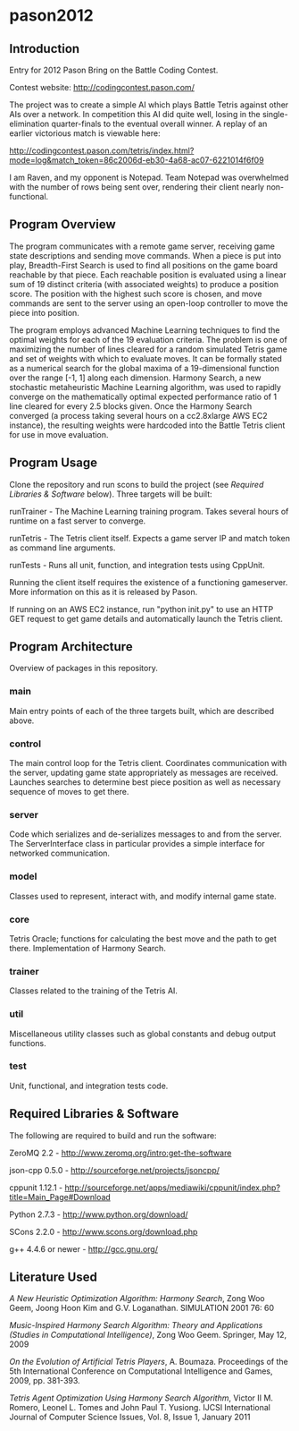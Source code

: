 # pason2012

## Introduction

Entry for 2012 Pason Bring on the Battle Coding Contest.

Contest website: http://codingcontest.pason.com/

The project was to create a simple AI which plays Battle Tetris against other AIs over a network. 
In competition this AI did quite well, losing in the single-elimination quarter-finals to the eventual overall winner.
A replay of an earlier victorious match is viewable here:

http://codingcontest.pason.com/tetris/index.html?mode=log&match_token=86c2006d-eb30-4a68-ac07-6221014f6f09

I am Raven, and my opponent is Notepad.
Team Notepad was overwhelmed with the number of rows being sent over, rendering their client nearly non-functional.

## Program Overview

The program communicates with a remote game server, receiving game state descriptions and sending move commands.
When a piece is put into play, Breadth-First Search is used to find all positions on the game board reachable by that piece.
Each reachable position is evaluated using a linear sum of 19 distinct criteria (with associated weights) to produce a position score.
The position with the highest such score is chosen, and move commands are sent to the server using an open-loop controller to move the piece into position.

The program employs advanced Machine Learning techniques to find the optimal weights for each of the 19 evaluation criteria.
The problem is one of maximizing the number of lines cleared for a random simulated Tetris game and set of weights with which to evaluate moves.
It can be formally stated as a numerical search for the global maxima of a 19-dimensional function over the range [-1, 1] along each dimension.
Harmony Search, a new stochastic metaheuristic Machine Learning algorithm, was used to rapidly converge on the mathematically optimal expected performance ratio of 1 line cleared for every 2.5 blocks given.
Once the Harmony Search converged (a process taking several hours on a cc2.8xlarge AWS EC2 instance), the resulting weights were hardcoded into the Battle Tetris client for use in move evaluation.

## Program Usage

Clone the repository and run scons to build the project (see <i>Required Libraries & Software</i> below).
Three targets will be built:

runTrainer - The Machine Learning training program. Takes several hours of runtime on a fast server to converge.

runTetris - The Tetris client itself. Expects a game server IP and match token as command line arguments.

runTests - Runs all unit, function, and integration tests using CppUnit.

Running the client itself requires the existence of a functioning gameserver.
More information on this as it is released by Pason.

If running on an AWS EC2 instance, run "python init.py" to use an HTTP GET request to get game details and automatically launch the Tetris client.

## Program Architecture

Overview of packages in this repository.

### main

Main entry points of each of the three targets built, which are described above.

### control

The main control loop for the Tetris client. 
Coordinates communication with the server, updating game state appropriately as messages are received.
Launches searches to determine best piece position as well as necessary sequence of moves to get there.

### server

Code which serializes and de-serializes messages to and from the server.
The ServerInterface class in particular provides a simple interface for networked communication.

### model

Classes used to represent, interact with, and modify internal game state.

### core

Tetris Oracle; functions for calculating the best move and the path to get there. Implementation of Harmony Search.

### trainer

Classes related to the training of the Tetris AI.

### util

Miscellaneous utility classes such as global constants and debug output functions.

### test

Unit, functional, and integration tests code.

Required Libraries & Software
-----------

The following are required to build and run the software:

ZeroMQ 2.2 - http://www.zeromq.org/intro:get-the-software

json-cpp 0.5.0 - http://sourceforge.net/projects/jsoncpp/

cppunit 1.12.1 - http://sourceforge.net/apps/mediawiki/cppunit/index.php?title=Main_Page#Download

Python 2.7.3 - http://www.python.org/download/

SCons 2.2.0 - http://www.scons.org/download.php

g++ 4.4.6 or newer - http://gcc.gnu.org/

Literature Used
-----------

<i>A New Heuristic Optimization Algorithm: Harmony Search</i>, Zong Woo Geem, Joong Hoon Kim and G.V. Loganathan. SIMULATION 2001 76: 60

<i>Music-Inspired Harmony Search Algorithm: Theory and Applications (Studies in Computational Intelligence)</i>, Zong Woo Geem. Springer, May 12, 2009

<i>On the Evolution of Artificial Tetris Players</i>, A. Boumaza. Proceedings of the 5th International Conference on Computational Intelligence and Games, 2009, pp. 381-393.

<i>Tetris Agent Optimization Using Harmony Search Algorithm</i>, Victor II M. Romero, Leonel L. Tomes and John Paul T. Yusiong. IJCSI International Journal of Computer Science Issues, Vol. 8, Issue 1, January 2011


